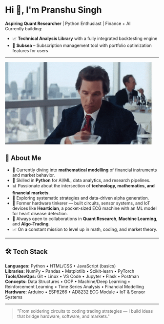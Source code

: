 # Hi 👋, I'm Pranshu Singh

**Aspiring Quant Researcher** | Python Enthusiast | Finance + AI  
Currently building:
- 📈 **Technical Analysis Library** with a fully integrated backtesting engine  
- 🌊 **Subsea** – Subscription management tool with portfolio optimization features for users  

---
![My GIF](giphy.gif)

## 🚀 About Me

- 🧮 Currently diving into **mathematical modelling** of financial instruments and market behavior.  
- 🐍 Skilled in **Python** for AI/ML, data analytics, and research pipelines.  
- 📊 Passionate about the intersection of **technology, mathematics, and financial markets**.  
- 🔬 Exploring systematic strategies and data-driven alpha generation.  
- 🔧 Former hardware tinkerer — built circuits, sensor systems, and IoT devices like **Heartician**, a pocket-sized ECG machine with an ML model for heart disease detection.  
- 🤝 Always open to collaborations in **Quant Research**, **Machine Learning**, and **Algo-Trading**.  
- 📈 On a constant mission to level up in math, coding, and market theory.  

---

## 🛠 Tech Stack

**Languages:** Python • HTML/CSS • JavaScript (basics)  
**Libraries:** NumPy • Pandas • Matplotlib • Scikit-learn • PyTorch  
**Tools/DevOps:** Git • Linux • VS Code • Jupyter • Flask • Postman  
**Concepts:** Data Structures • OOP • Machine/Deep Learning • Reinforcement Learning • Time Series Analysis • Financial Modelling  
**Hardware:** Arduino • ESP8266 • AD8232 ECG Module • IoT & Sensor Systems  

---

> "From soldering circuits to coding trading strategies — I build ideas that bridge hardware, software, and markets."
